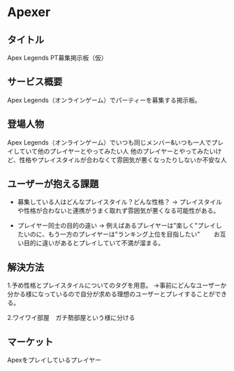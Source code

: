 # Apexer

## タイトル 
Apex Legends PT募集掲示板（仮）

## サービス概要 
Apex Legends（オンラインゲーム）でパーティーを募集する掲示板。

## 登場人物
Apex Legends（オンラインゲーム）でいつも同じメンバー&いつも一人でプレイしていて他のプレイヤーとやってみたい人
他のプレイヤーとやってみたいけど、性格やプレイスタイルが合わなくて雰囲気が悪くなったりしないか不安な人

## ユーザーが抱える課題 
- 募集している人はどんなプレイスタイル？どんな性格？ 
→ プレイスタイルや性格が合わないと連携がうまく取れず雰囲気が悪くなる可能性がある。
 
- プレイヤー同士の目的の違い
 → 例えばあるプレイヤーは"楽しく"プレイしたいのに、もう一方のプレイヤーは"ランキング上位を目指したい"　　 
   お互い目的に違いがあるとプレイしていて不満が溜まる。
    
## 解決方法 
1.予め性格とプレイスタイルについてのタグを用意。
 →事前にどんなユーザーか分かる様になっているので自分が求める理想のユーザーとプレイすることができる。
  
2.ワイワイ部屋　ガチ勢部屋という様に分ける

## マーケット 
Apexをプレイしているプレイヤー
